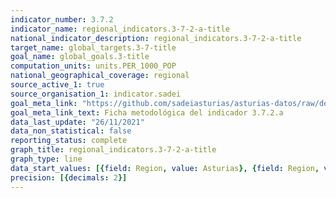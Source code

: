```yaml
---
indicator_number: 3.7.2
indicator_name: regional_indicators.3-7-2-a-title
national_indicator_description: regional_indicators.3-7-2-a-title
target_name: global_targets.3-7-title
goal_name: global_goals.3-title
computation_units: units.PER_1000_POP
national_geographical_coverage: regional
source_active_1: true
source_organisation_1: indicator.sadei
goal_meta_link: "https://github.com/sadeiasturias/asturias-datos/raw/develop/descargas/metodologia/3.7.2.a.pdf"
goal_meta_link_text: Ficha metodológica del indicador 3.7.2.a
data_last_update: "26/11/2021"
data_non_statistical: false
reporting_status: complete
graph_title: regional_indicators.3-7-2-a-title
graph_type: line
data_start_values: [{field: Region, value: Asturias}, {field: Region, value: España}]
precision: [{decimals: 2}]
---
```


